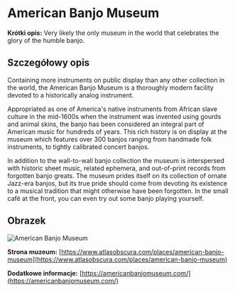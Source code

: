 # American Banjo Museum

**Krótki opis:**
Very likely the only museum in the world that celebrates the glory of the humble banjo.

## Szczegółowy opis

Containing more instruments on public display than any other collection in the world, the American Banjo Museum is a thoroughly modern facility devoted to a historically analog instrument.

Appropriated as one of America's native instruments from African slave culture in the mid-1600s when the instrument was invented using gourds and animal skins, the banjo has been considered an integral part of American music for hundreds of years. This rich history is on display at the museum which features over 300 banjos ranging from handmade folk instruments, to tightly calibrated concert banjos.

In addition to the wall-to-wall banjo collection the museum is interspersed with historic sheet music, related ephemera, and out-of-print records from forgotten banjo greats. The museum prides itself on its collection of ornate Jazz-era banjos, but its true pride should come from devoting its existence to a musical tradition that might otherwise have been forgotten. In the small café at the front, you can even try out some banjo playing yourself.

## Obrazek

![American Banjo Museum](https://americanbanjomuseum.com/wp-content/uploads/ABM-Museum-Building-2022-e1667579486626.jpg)

**Strona muzeum:** [https://www.atlasobscura.com/places/american-banjo-museum](https://www.atlasobscura.com/places/american-banjo-museum)

**Dodatkowe informacje:** [https://americanbanjomuseum.com/](https://americanbanjomuseum.com/)

